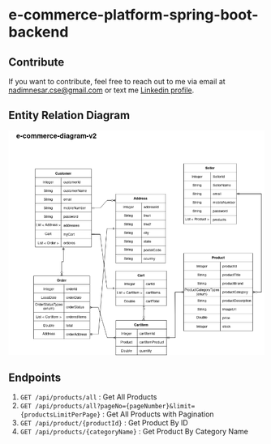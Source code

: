# e-commerce-platform-spring-boot-backend

## Contribute
If you want to contribute, feel free to reach out to me via email at [nadimnesar.cse@gmail.com](mailto:nadimnesar.cse@gmail.com) or text me [Linkedin profile](https://www.linkedin.com/in/nadimnesar/).

## Entity Relation Diagram
<img src="/src/main/resources/static/img/e-commerce-diagram.drawio.png" alt="diagram">

## Endpoints
1. `GET /api/products/all` : Get All Products
2. `GET /api/products/all?pageNo={pageNumber}&limit={productsLimitPerPage}` : Get All Products with Pagination
2. `GET /api/product/{productId}` : Get Product By ID
3. `GET /api/products/{categoryName}` : Get Product By Category Name